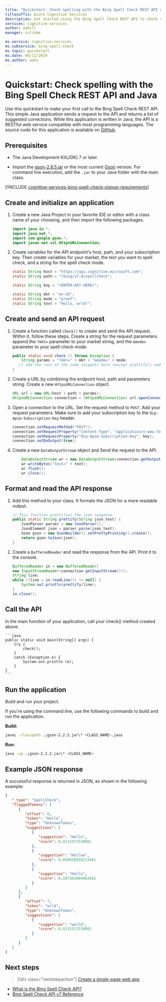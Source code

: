 ```yaml
---
title: "Quickstart: Check spelling with the Bing Spell Check REST API and Java"
titlesuffix: Azure Cognitive Services
description: Get started using the Bing Spell Check REST API to check spelling and grammar.
services: cognitive-services
author: aahill
manager: nitinme

ms.service: cognitive-services
ms.subservice: bing-spell-check
ms.topic: quickstart
ms.date: 04/11/2019
ms.author: aahi
---
```


# Quickstart: Check spelling with the Bing Spell Check REST API and Java

Use this quickstart to make your first call to the Bing Spell Check REST API. This simple Java application sends a request to the API and returns a list of suggested corrections. While this application is written in Java, the API is a RESTful web service compatible with most programming languages. The source code for this application is available on [GitHub](https://github.com/Azure-Samples/cognitive-services-REST-api-samples/blob/master/java/Search/BingSpellCheckv7.java).

## Prerequisites

* The Java Development Kit(JDK) 7 or later.

* Import the [gson-2.8.5.jar](https://libraries.io/maven/com.google.code.gson%3Agson) or the most current [Gson](https://github.com/google/gson) version. For command line execution, add the `.jar` to your Java folder with the main class.

[!INCLUDE [cognitive-services-bing-spell-check-signup-requirements](../../../../includes/cognitive-services-bing-spell-check-signup-requirements.md)]

## Create and initialize an application

1. Create a new Java Project in your favorite IDE or editor with a class name of your choosing, and then import the following packages.

    ```java
    import java.io.*;
    import java.net.*;
    import com.google.gson.*;
    import javax.net.ssl.HttpsURLConnection;
    ```

2. Create variables for the API endpoint's host, path, and your subscription key. Then create variables for your market, the text you want to spell check, and a string for the spell check mode.

    ```java
    static String host = "https://api.cognitive.microsoft.com";
    static String path = "/bing/v7.0/spellcheck";

    static String key = "<ENTER-KEY-HERE>";

    static String mkt = "en-US";
    static String mode = "proof";
    static String text = "Hollo, wrld!";
    ```

## Create and send an API request

1. Create a function called `check()` to create and send the API request. Within it, follow these steps. Create a string for the request parameters. append the `?mkt=` parameter to your market string, and the `&mode=` parameter to your spell check mode.  

   ```java
   public static void check () throws Exception {
	   String params = "?mkt=" + mkt + "&mode=" + mode;
      // add the rest of the code snippets here (except prettify() and main())...
   }
   ```

2. Create a URL by combining the endpoint host, path and parameters string. Create a new `HttpsURLConnection` object.

    ```java
    URL url = new URL(host + path + params);
    HttpsURLConnection connection = (HttpsURLConnection) url.openConnection();
    ```

3. Open a connection to the URL. Set the request method to `POST`. Add your request parameters. Make sure to add your subscription key to the `Ocp-Apim-Subscription-Key` header.

    ```java
	connection.setRequestMethod("POST");
	connection.setRequestProperty("Content-Type", "application/x-www-form-urlencoded");
	connection.setRequestProperty("Ocp-Apim-Subscription-Key", key);
	connection.setDoOutput(true);
    ```

4. Create a new `DataOutputStream` object and Send the request to the API.

    ```java
        DataOutputStream wr = new DataOutputStream(connection.getOutputStream());
        wr.writeBytes("text=" + text);
        wr.flush();
        wr.close();
    ```

## Format and read the API response

1. Add this method to your class. It formats the JSON for a more readable output.

    ``` java
    // This function prettifies the json response.
    public static String prettify(String json_text) {
        JsonParser parser = new JsonParser();
        JsonElement json = parser.parse(json_text);
        Gson gson = new GsonBuilder().setPrettyPrinting().create();
        return gson.toJson(json);
    }

1. Create a `BufferedReader` and read the response from the API. Print it to the console.
    
    ```java
	BufferedReader in = new BufferedReader(
	new InputStreamReader(connection.getInputStream()));
	String line;
	while ((line = in.readLine()) != null) {
		System.out.println(prettify(line);
	}
	in.close();
    ```

## Call the API

In the main function of your application, call your check() method created above.

    ```java
    public static void main(String[] args) {
    	try {
    		check();
    	}
    	catch (Exception e) {
    		System.out.println (e);
    	}
    }
    ```

## Run the application

Build and run your project.

If you're using the command line, use the following commands to build and run the application.

**Build:**
```bash
javac -classpath .;gson-2.2.2.jar\* <CLASS_NAME>.java
```

**Run:**
```bash
java -cp .;gson-2.2.2.jar\* <CLASS_NAME>
```

## Example JSON response

A successful response is returned in JSON, as shown in the following example:

```json
{
   "_type": "SpellCheck",
   "flaggedTokens": [
      {
         "offset": 0,
         "token": "Hollo",
         "type": "UnknownToken",
         "suggestions": [
            {
               "suggestion": "Hello",
               "score": 0.9115257530801
            },
            {
               "suggestion": "Hollow",
               "score": 0.858039839213461
            },
            {
               "suggestion": "Hallo",
               "score": 0.597385084464481
            }
         ]
      },
      {
         "offset": 7,
         "token": "wrld",
         "type": "UnknownToken",
         "suggestions": [
            {
               "suggestion": "world",
               "score": 0.9115257530801
            }
         ]
      }
   ]
}
```

## Next steps

> [!div class="nextstepaction"]
> [Create a single-page web app](../tutorials/spellcheck.md)

- [What is the Bing Spell Check API?](../overview.md)
- [Bing Spell Check API v7 Reference](https://docs.microsoft.com/rest/api/cognitiveservices/bing-spell-check-api-v7-reference)
